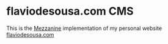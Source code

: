 flaviodesousa.com CMS
=====================

This is the [Mezzanine](mezzanine.jupo.org) implementation of my personal website [flaviodesousa.com](flaviodesousa.com)